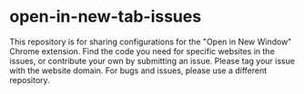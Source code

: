 # open-in-new-tab-issues
This repository is for sharing configurations for the "Open in New Window" Chrome extension. Find the code you need for specific websites in the issues, or contribute your own by submitting an issue. Please tag your issue with the website domain. For bugs and issues, please use a different repository.
